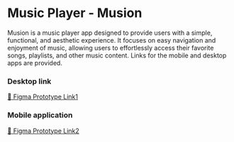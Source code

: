 # Music Player - Musion

Musion is a music player app designed to provide users with a simple, functional, and aesthetic experience. It focuses on easy navigation and enjoyment of music, allowing users to effortlessly access their favorite songs, playlists, and other music content. Links for the mobile and desktop apps are provided.

### Desktop link
[🔗 Figma Prototype Link1](https://www.figma.com/design/HAxltryMQjdD4jJvBHCMpy/NejraRizvi%C4%87_Zadaca4?node-id=0-1&p=f&t=9V2jWnzVV2BLHHsT-0)

### Mobile application
[🔗 Figma Prototype Link2](https://www.figma.com/design/oMF2Az05wglQ1R0gisKdBo/Wireframe?node-id=0-1&p=f&t=ERPZ0MPHLYILgb8H-0)
